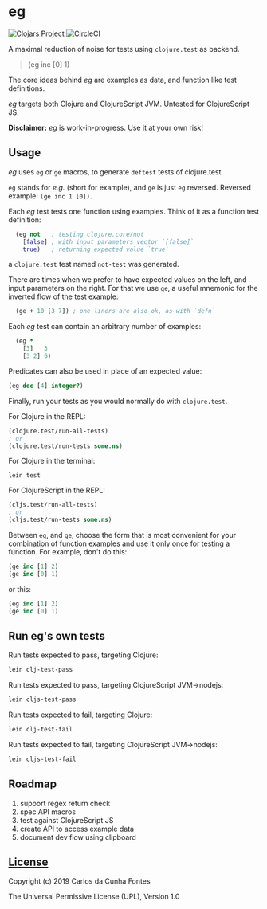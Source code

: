 # eg
[![Clojars Project](https://img.shields.io/clojars/v/eg.svg)](https://clojars.org/eg)
[![CircleCI](https://circleci.com/gh/ccfontes/eg.svg?style=svg)](https://circleci.com/gh/ccfontes/eg)

A maximal reduction of noise for tests using `clojure.test` as backend.

> (eg inc [0] 1)

The core ideas behind *eg* are examples as data, and function like test definitions.

*eg* targets both Clojure and ClojureScript JVM. Untested for ClojureScript JS.

**Disclaimer:** *eg* is work-in-progress. Use it at your own risk!

## Usage

*eg* uses `eg` or `ge` macros, to generate `deftest` tests of clojure.test.

`eg` stands for *e.g.* (short for example), and `ge` is just `eg` reversed. Reversed example: `(ge inc 1 [0])`.

Each *eg* test tests one function using examples. Think of it as a function test definition:
```clj
  (eg not   ; testing clojure.core/not
    [false] ; with input parameters vector `[false]`
    true)   ; returning expected value `true`
```
a `clojure.test` test named `not-test` was generated.

There are times when we prefer to have expected values
on the left, and input parameters on the right.
For that we use `ge`, a useful mnemonic for the inverted flow of the test example:
```clj
  (ge + 10 [3 7]) ; one liners are also ok, as with `defn`
```

Each *eg* test can contain an arbitrary number of examples:
```clj
  (eg *
    [3]   3
    [3 2] 6)
```

Predicates can also be used in place of an expected value:
```clj
(eg dec [4] integer?)
```

Finally, run your tests as you would normally do with `clojure.test`.

For Clojure in the REPL:
```clj
(clojure.test/run-all-tests)
; or
(clojure.test/run-tests some.ns)
```

For Clojure in the terminal:
```
lein test
```

For ClojureScript in the REPL:
```clj
(cljs.test/run-all-tests)
; or
(cljs.test/run-tests some.ns)
```

Between `eg`, and `ge`, choose the form that is most convenient for your combination of function examples and use it only once for testing a function. For example, don't do this:
```clj
(ge inc [1] 2)
(ge inc [0] 1)
```
or this:
```clj
(eg inc [1] 2)
(ge inc [0] 1)
```

## Run eg's own tests
Run tests expected to pass, targeting Clojure:
```clj
lein clj-test-pass
```
Run tests expected to pass, targeting ClojureScript JVM->nodejs:
```clj
lein cljs-test-pass
```
Run tests expected to fail, targeting Clojure:
```clj
lein clj-test-fail
```
Run tests expected to fail, targeting ClojureScript JVM->nodejs:
```clj
lein cljs-test-fail
```

## Roadmap
  1. support regex return check
  2. spec API macros
  3. test against ClojureScript JS
  4. create API to access example data
  5. document dev flow using clipboard

## [License](LICENSE.md)
Copyright (c) 2019 Carlos da Cunha Fontes

The Universal Permissive License (UPL), Version 1.0
